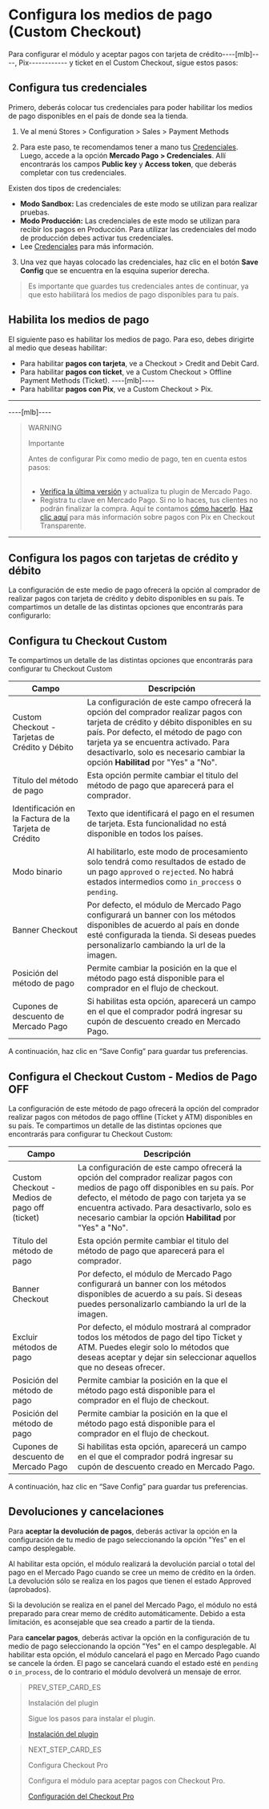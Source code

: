 # Configura los medios de pago (Custom Checkout)

Para configurar el módulo y aceptar pagos con tarjeta de crédito----[mlb]----, Pix------------ y ticket en el Custom Checkout, sigue estos pasos:

## Configura tus credenciales

Primero, deberás colocar tus credenciales para poder habilitar los medios de pago disponibles en el país de donde sea la tienda.

1. Ve al menú Stores > Configuration > Sales > Payment Methods

2. Para este paso, te recomendamos tener a mano tus [Credenciales]([FAKER][CREDENTIALS][URL]). Luego, accede a la opción **Mercado Pago > Credenciales**. Allí encontrarás los campos **Public key** y **Access token**, que deberás completar con tus credenciales.

Existen dos tipos de credenciales:

- **Modo Sandbox:** Las credenciales de este modo se utilizan para realizar pruebas.
- **Modo Producción:** Las credenciales de este modo se utilizan para recibir los pagos en Producción. Para utilizar las credenciales del modo de producción debes activar tus credenciales.
- Lee [Credenciales](https://www.mercadopago[FAKER][URL][DOMAIN]/developers/es/guides/resources/credentials) para más información.

3. Una vez que hayas colocado las credenciales, haz clic en el botón **Save Config** que se encuentra en la esquina superior derecha. 

> Es importante que guardes tus credenciales antes de continuar, ya que esto habilitará los medios de pago disponibles para tu país.

## Habilita los medios de pago

El siguiente paso es habilitar los medios de pago. Para eso, debes dirigirte al medio que deseas habilitar:

- Para habilitar **pagos con tarjeta**, ve a Checkout > Credit and Debit Card.
- Para habilitar **pagos con ticket**, ve a Custom Checkout > Offline Payment Methods (Ticket).
----[mlb]----
- Para habilitar **pagos con Pix**, ve a Custom Checkout > Pix.
------------

----[mlb]----
> WARNING
>
> Importante
>
> Antes de configurar Pix como medio de pago, ten en cuenta estos pasos:<br><br>
> - [Verifica la última versión](https://marketplace.magento.com/mercadopago-core.html#product.info.details.release_notes) y actualiza tu plugin de Mercado Pago.<br>
> - Registra tu clave en Mercado Pago. Si no lo haces, tus clientes no podrán finalizar la compra. Aquí te contamos [cómo hacerlo](https://www.mercadopago.com.br/stop/pix?url=https%3A%2F%2Fwww.mercadopago.com.br%2Fadmin-pix-keys%2Fmy-keys&authentication_mode=required).
> [Haz clic aquí](https://www.mercadopago[FAKER][URL][DOMAIN]/developers/es/guides/online-payments/checkout-api/receiving-payment-by-pix) para más información sobre pagos con Pix en Checkout Transparente. 
------------

## Configura los pagos con tarjetas de crédito y débito

La configuración de este medio de pago ofrecerá la opción al comprador de realizar pagos con tarjeta de crédito y debito disponibles en su país.
Te compartimos un detalle de las distintas opciones que encontrarás para configurarlo:


## Configura tu Checkout Custom

Te compartimos un detalle de las distintas opciones que encontrarás para configurar tu Checkout Custom

| Campo | Descripción |
|---|---|
| Custom Checkout - Tarjetas de Crédito y Débito | La configuración de este campo ofrecerá la opción del comprador realizar pagos con tarjeta de crédito y débito disponibles en su país. Por defecto, el método de pago con tarjeta ya se encuentra activado. Para desactivarlo, solo es necesario cambiar la opción **Habilitad** por "Yes" a "No".  |
| Título del método de pago  | Esta opción permite cambiar el titulo del método de pago que aparecerá para el comprador.  |
| Identificación en la Factura de la Tarjeta de Crédito | Texto que identificará el pago en el resumen de tarjeta. Esta funcionalidad no está disponible en todos los países.  |
| Modo binario  | Al habilitarlo, este modo de procesamiento solo tendrá como resultados de estado de un pago `approved` o `rejected`. No habrá estados intermedios como `in_proccess` o `pending`.  |
| Banner Checkout | Por defecto, el módulo de Mercado Pago configurará un banner con los métodos disponibles de acuerdo al país en donde esté configurada la tienda. Si deseas puedes personalizarlo cambiando la url de la imagen. |
| Posición del método de pago | Permite cambiar la posición en la que el método pago está disponible para el comprador en el flujo de checkout.  |
| Cupones de descuento de Mercado Pago | Si habilitas esta opción, aparecerá un campo en el que el comprador podrá ingresar su cupón de descuento creado en Mercado Pago. |

A continuación, haz clic en “Save Config” para guardar tus preferencias.


## Configura el Checkout Custom - Medios de Pago OFF

La configuración de este método de pago ofrecerá la opción del comprador realizar pagos con métodos de pago offline (Ticket y ATM) disponibles en su país.
Te compartimos un detalle de las distintas opciones que encontrarás para configurar tu Checkout Custom:

| Campo | Descripción |
|---|---|
| Custom Checkout - Medios de pago off (ticket) | La configuración de este campo ofrecerá la opción del comprador realizar pagos con medios de pago off disponibles en su país. Por defecto, el método de pago con tarjeta ya se encuentra activado. Para desactivarlo, solo es necesario cambiar la opción **Habilitad** por "Yes" a "No".  |
| Título del método de pago  | Esta opción permite cambiar el titulo del método de pago que aparecerá para el comprador.  |
| Banner Checkout | Por defecto, el módulo de Mercado Pago configurará un banner con los métodos disponibles de acuerdo a su país. Si deseas puedes personalizarlo cambiando la url de la imagen. |
| Excluir métodos de pago | Por defecto, el módulo mostrará al comprador todos los métodos de pago del tipo Ticket y ATM. Puedes elegir solo lo métodos que deseas aceptar y dejar sin seleccionar aquellos que no deseas ofrecer. |
| Posición del método de pago | Permite cambiar la posición en la que el método pago está disponible para el comprador en el flujo de checkout.  |
| Posición del método de pago | Permite cambiar la posición en la que el método pago está disponible para el comprador en el flujo de checkout.  |
| Cupones de descuento de Mercado Pago | Si habilitas esta opción, aparecerá un campo en el que el comprador podrá ingresar su cupón de descuento creado en Mercado Pago. |

A continuación, haz clic en “Save Config” para guardar tus preferencias.

## Devoluciones y cancelaciones

Para **aceptar la devolución de pagos**, deberás activar la opción en la configuración de tu medio de pago seleccionando la opción "Yes" en el campo desplegable.

Al habilitar esta opción, el módulo realizará la devolución parcial o total del pago en el Mercado Pago cuando se cree un memo de crédito en la órden. La devolución sólo se realiza en los pagos que tienen el estado Approved (aprobados).

Si la devolución se realiza en el panel del Mercado Pago, el módulo no está preparado para crear memo de crédito automáticamente. Debido a esta limitación, es aconsejable que sea creado a partir de la tienda.

Para **cancelar pagos**, deberás activar la opción en la configuración de tu medio de pago seleccionando la opción "Yes" en el campo desplegable. 
Al habilitar esta opción, el módulo cancelará el pago en Mercado Pago cuando se cancele la órden.
El pago se cancelará cuando el estado esté en `pending` o `in_process`, de lo contrario el módulo devolverá un mensaje de error.

> PREV_STEP_CARD_ES
>
> Instalación del plugin
>
> Sigue los pasos para instalar el plugin.
>
> [Instalación del plugin](https://www.mercadopago[FAKER][URL][DOMAIN]/developers/es/guides/plugins/magento-two/instalation)

> NEXT_STEP_CARD_ES
>
> Configura Checkout Pro
>
> Configura el módulo para aceptar pagos con Checkout Pro.
> 
> [Configuración del Checkout Pro](https://www.mercadopago[FAKER][URL][DOMAIN]/developers/es/guides/plugins/magento-two/checkout-pro-configuration)
